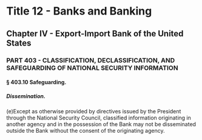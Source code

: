 
# Title 12 - Banks and Banking
## Chapter IV - Export-Import Bank of the United States
### PART 403 - CLASSIFICATION, DECLASSIFICATION, AND SAFEGUARDING OF NATIONAL SECURITY INFORMATION
#### § 403.10 Safeguarding.
##### Dissemination.

(e)Except as otherwise provided by directives issued by the President through the National Security Council, classified information originating in another agency and in the possession of the Bank may not be disseminated outside the Bank without the consent of the originating agency.
